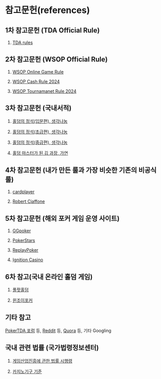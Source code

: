 # 참고문헌(references)

## 1차 참고문헌 (TDA Official Rule)
1. [TDA rules](https://www.dropbox.com/scl/fo/f7vqy37097o85tbu6dkgw/ANTjxd5_tA2l52pdZkKXPXY?e=1&preview=2022+Poker+TDA+Rules+Redlines+PDF+Longform+Vers+1.0.pdf&rlkey=f7625k2u3cv29p4bwe6x94njn&dl=0)

## 2차 참고문헌 (WSOP Official Rule)
1. [WSOP Online Game Rule](https://www.wsop.com/poker-games/texas-holdem/rules/)

2. [WSOP Cash Rule 2024](https://www.wsop.com/2024/2024-WSOP-Live-Action-Rules.pdf)

3. [WSOP Tournamanet Rule 2024](https://www.wsop.com/2024/2024-WSOP-Tournament-Rules.pdf)

## 3차 참고문헌 (국내서적)
1. [홀덤의 정석(입문편), 생각나눔](https://product.kyobobook.co.kr/detail/S000001012633)

2. [홀덤의 정석(초급편), 생각나눔](https://product.kyobobook.co.kr/detail/S000001860583)

3. [홀덤의 정석(중급편), 생각나눔](https://product.kyobobook.co.kr/detail/S000213741199)

4. [홀덤 마스터가 된 김 과장, 가연](https://product.kyobobook.co.kr/detail/S000001061775)

## 4차 참고문헌 (내가 만든 룰과 가장 비슷한 기존의 비공식 룰)
1. [cardplayer](https://www.cardplayer.com/rules-of-poker/buttons-and-blinds)

2. [Robert Ciaffone](https://www.homepokergames.com/roberts-rules-poker.php)

## 5차 참고문헌 (해외 포커 게임 운영 사이트)
1. [GGpoker](https://help.ggpoker.de/en-US/categories/Game_Related/Game_Information/Hold_em)

2. [PokerStars](https://www.pokerstars.ch/en/help/categories/poker/)

3. [ReplayPoker](https://replayhelp.casino.org/hc/en-us)

4. [Ignition Casino](https://www.youtube.com/@pokerstacked7423)

## 6차 참고(국내 온라인 홀덤 게임)
1. [풀팟홀덤](https://play.google.com/store/apps/details?id=com.me2on.fulpotgenius&hl=ko&pli=1)

2. [윈조이포커](https://wpl.winjoygame.com/Holdem/Intro)

## 기타 참고
[PokerTDA 포럼](https://www.pokertda.com/forum/index.php?board=25.60) 등, [Reddit](https://www.reddit.com/r/poker/comments/1lfl5e/can_someone_explain_buying_the_buttonmissed/?rdt=63867) 등, [Quora](https://www.quora.com/In-live-play-poker-when-moving-a-player-from-one-table-to-another-do-you-move-behind-the-dealer-or-the-next-big-blind) 등, 기타 Googling

## 국내 관련 법률 (국가법령정보센터)
1. [게임산업진흥에 관한 법률 시행령](https://www.law.go.kr/%EB%B2%95%EB%A0%B9/%EA%B2%8C%EC%9E%84%EC%82%B0%EC%97%85%EC%A7%84%ED%9D%A5%EC%97%90%20%EA%B4%80%ED%95%9C%20%EB%B2%95%EB%A5%A0%20%EC%8B%9C%ED%96%89%EB%A0%B9)

2. [카지노기구 기준](https://www.law.go.kr/%ED%96%89%EC%A0%95%EA%B7%9C%EC%B9%99/%EC%B9%B4%EC%A7%80%EB%85%B8%EA%B8%B0%EA%B5%AC%20%EA%B8%B0%EC%A4%80/(2023-38,20230711))
